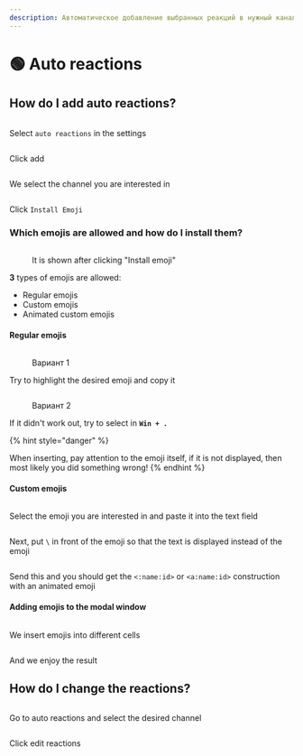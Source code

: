```yaml
---
description: Автоматическое добавление выбранных реакций в нужный канал
---
```


# 🟢 Auto reactions

## How do I add auto reactions?

<figure><img src="../.gitbook/assets/3-reacts-1.png" alt=""><figcaption></figcaption></figure>

Select `auto reactions` in the settings

<figure><img src="../.gitbook/assets/3-reacts-2.png" alt=""><figcaption></figcaption></figure>

Click add

<figure><img src="../.gitbook/assets/3-reacts-3.png" alt=""><figcaption></figcaption></figure>

We select the channel you are interested in

<figure><img src="../.gitbook/assets/3-reacts-4.png" alt=""><figcaption></figcaption></figure>

Click `Install Emoji`

### Which emojis are allowed and how do I install them?

<figure><img src="../.gitbook/assets/3-reacts-5.png" alt=""><figcaption><p>It is shown after clicking "Install emoji"</p></figcaption></figure>

**3** types of emojis are allowed:

* Regular emojis&#x20;
* Custom emojis&#x20;
* Animated custom emojis

#### Regular emojis

<figure><img src="../.gitbook/assets/3-reacts-6.png" alt=""><figcaption><p>Вариант 1</p></figcaption></figure>

Try to highlight the desired emoji and copy it

<figure><img src="../.gitbook/assets/3-reacts-7.png" alt=""><figcaption><p>Вариант 2</p></figcaption></figure>

If it didn't work out, try to select in **`Win + .`**

{% hint style="danger" %}
<img src="../.gitbook/assets/3-reacts-8.png" alt="" data-size="original">

When inserting, pay attention to the emoji itself, if it is not displayed, then most likely you did something wrong!
{% endhint %}

#### Custom emojis

<figure><img src="../.gitbook/assets/3-reacts-9.png" alt=""><figcaption></figcaption></figure>

Select the emoji you are interested in and paste it into the text field

<figure><img src="../.gitbook/assets/3-reacts-10.png" alt=""><figcaption></figcaption></figure>

Next, put `\` in front of the emoji so that the text is displayed instead of the emoji

<figure><img src="../.gitbook/assets/3-reacts-11.png" alt=""><figcaption></figcaption></figure>

Send this and you should get the `<:name:id>` or `<a:name:id>` construction with an animated emoji

#### Adding emojis to the modal window

<figure><img src="../.gitbook/assets/3-reacts-12.png" alt=""><figcaption></figcaption></figure>

We insert emojis into different cells

<figure><img src="../.gitbook/assets/3-reacts-13.png" alt=""><figcaption></figcaption></figure>

And we enjoy the result

## How do I change the reactions?

<figure><img src="../.gitbook/assets/3-reacts-14.png" alt=""><figcaption></figcaption></figure>

Go to auto reactions and select the desired channel

<figure><img src="../.gitbook/assets/3-reacts-15.png" alt=""><figcaption></figcaption></figure>

Click edit reactions

